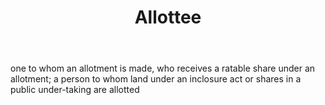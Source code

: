 ---
title: Allottee
permalink: "/definitions/allottee.html"
body: one to whom an allotment is made, who receives a ratable share under an allotment;
  a person to whom land under an inclosure act or shares in a public under-taking
  are allotted
published_at: '2018-07-07'
layout: post
---